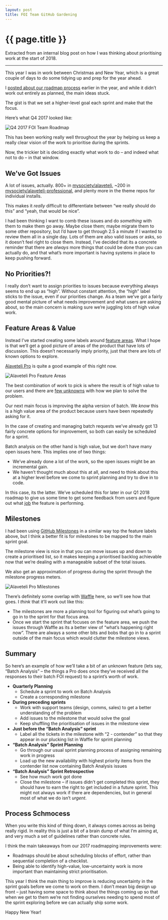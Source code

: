 ```yaml
---
layout: post
title: FOI Team GitHub Gardening
---
```


# {{ page.title }}

Extracted from an internal blog post on how I was thinking about prioritising work at the start of 2018.

<hr>

<p>This year I was in work between Christmas and New Year, which is a great couple of days to do some tidying up and prep for the year ahead.</p>

<p>I <a href="https://www.garethrees.co.uk/2018/04/23/moving-the-goalposts-closer-alaveteli-roadmapping/">posted about our roadmap process</a> earlier in the year, and while it didn&rsquo;t work out entirely as planned, the main ideas stuck.</p>

<p>The gist is that we set a higher-level goal each sprint and make that the focus.</p>

<p>Here&rsquo;s what Q4 2017 looked like:</p>

<p><img src="https://i.imgur.com/hmMcAbo.png" alt="Q4 2017 FOI Team Roadmap"></p>

<p>This has been working really well throughout the year by helping us keep a really clear vision of the work to prioritise during the sprints.</p>

<p>Now, the trickier bit is deciding exactly what work to do – and indeed what not to do – in that window.</p>

<h2 id="we&#039;ve-got-issues">We&rsquo;ve Got Issues</h2>

<p>A lot of issues, actually. 800+ in <a href="https://github.com/mysociety/alaveteli/issues">mysociety/alaveteli</a>, ~200 in <a href="https://github.com/mysociety/alaveteli-professional/issues">mysociety/alaveteli-professional</a>, and plenty more in the theme repos for individual installs.</p>

<p>This makes it <em>really</em> difficult to differentiate between &ldquo;we really should do this&rdquo; and &ldquo;yeah, that would be nice&rdquo;.</p>

<p>I had been thinking I want to comb these issues and do <em>something</em> with them to make them go away. Maybe close them; maybe migrate them to some other repository, but I&rsquo;d have to get through 2.5 a minute if I wanted to review them all in a single day. Lots of them are also valid issues or asks, so it doesn&rsquo;t feel right to close them. Instead, I&rsquo;ve decided that its a concrete reminder that there are <em>always</em> more things that could be done than you can actually do, and that what&rsquo;s more important is having systems in place to keep pushing forward.</p>

<h2 id="no-priorities?!">No Priorities?!</h2>

<p>I really don&rsquo;t want to assign priorities to issues because everything always seems to end up as &ldquo;high&rdquo;. Without constant attention, the &ldquo;high&rdquo; label sticks to the issue, even if our priorities change. As a team we&rsquo;ve got a fairly good mental picture of what needs improvement and what users are asking about, so the main concern is making sure we&rsquo;re juggling lots of high value work.</p>

<h2 id="feature-areas-&amp;-value">Feature Areas &amp; Value</h2>

<p>Instead I&rsquo;ve started creating some labels around <a href="https://medium.com/@rjs/managing-product-development-by-integrating-around-concerns-77640bcde28d">feature areas</a>. What I hope is that we&rsquo;ll get a good picture of areas of the product that have lots of discussion. This doesn&rsquo;t necessarily imply priority, just that there are lots of known options to explore.</p>

<p><a href="https://github.com/mysociety/alaveteli-professional/labels">Alaveteli Pro</a> is quite a good example of this right now.</p>

<p><img src="https://i.imgur.com/gk8n6ZV.png" alt="Alaveteli Pro Feature Areas"></p>

<p>The best combination of work to pick is where the result is of high value to our users and there are <a href="https://m.signalvnoise.com/running-in-circles-aae73d79ce19">few unknowns</a> with how we plan to solve the problem.</p>

<p>Our next main focus is improving the alpha version of batch. We <em>know</em> this is a high value area of the product because users have been repeatedly asking for it.</p>

<p>In the case of creating and managing batch requests we&rsquo;ve already got 13 fairly concrete options for improvement, so both can easily be scheduled for a sprint.</p>

<p>Batch analysis on the other hand is high value, but we don&rsquo;t have many open issues here. This implies one of two things:</p>

<ul>
<li>We&rsquo;ve already done a lot of the work, so the open issues might be an incremental gain.</li>
<li>We haven&rsquo;t thought much about this at all, and need to think about this at a higher level before we come to sprint planning and try to dive in to code.</li>
</ul>

<p>In this case, its the latter. We&rsquo;ve scheduled this for later in our Q1 2018 roadmap to give us some time to get some feedback from users and figure out what <a href="https://demandthinking.com/episodes/2017/8/29/episode-2-turning-big-unknowns-into-focused-projects">job</a> the feature is performing.</p>

<h2 id="milestones">Milestones</h2>

<p>I had been using <a href="https://github.com/mysociety/alaveteli-professional/milestones">GitHub Milestones</a> in a similar way top the feature labels above, but I think a better fit is for milestones to be mapped to the main sprint goal.</p>

<p>The milestone view is nice in that you can move issues up and down to create a prioritised list, so it makes keeping a prioritised backlog achievable now that we&rsquo;re dealing with a manageable subset of the total issues.</p>

<p>We also get an approximation of progress during the sprint through the milestone progress meters.</p>

<p><img src="https://i.imgur.com/9LDpKyz.png" alt="Alaveteli Pro Milestones"></p>

<p>There&rsquo;s definitely some overlap with <a href="https://waffle.io/mysociety/alaveteli">Waffle</a> here, so we&rsquo;ll see how that goes. I <em>think</em> that it&rsquo;ll work out like this:</p>

<ul>
<li>The milestones are more a planning tool for figuring out what&rsquo;s going to go in to the sprint for that focus area.</li>
<li>Once we start the sprint that focuses on the feature area, we push the issues through Waffle as its a better view of &ldquo;what&rsquo;s happening right now&rdquo;. There are always a some other bits and bobs that go in to a sprint outside of the main focus which would clutter the milestone views.</li>
</ul>

<h2 id="summary">Summary</h2>

<p>So here&rsquo;s an example of how we&rsquo;ll take a bit of an unknown feature (lets say, &ldquo;Batch Analysis&rdquo; – the things a Pro does once they&rsquo;ve received all the responses to their batch FOI request) to a sprint&rsquo;s worth of work.</p>

<ul>
<li><strong>Quarterly Planning</strong>

<ul>
<li>Schedule a sprint to work on Batch Analysis</li>
<li>Create a corresponding milestone</li>
</ul></li>
<li><strong>During preceding sprints</strong>

<ul>
<li>Work with support teams (design, comms, sales) to get a better understanding of the problem</li>
<li>Add issues to the milestone that would solve the goal</li>
<li>Keep shuffling the prioritisation of issues in the milestone view</li>
</ul></li>
<li><strong>Just before the &ldquo;Batch Analysis&rdquo; sprint</strong>

<ul>
<li>Label all the tickets in the milestone with &ldquo;2 - contender&rdquo; so that they appear in our plucking list in Waffle for sprint planning</li>
</ul></li>
<li><strong>&ldquo;Batch Analysis&rdquo; Sprint Planning</strong>

<ul>
<li>Go through our usual sprint planning process of assigning remaining work in progress</li>
<li>Load up the new availability with highest priority items from the contender list now containing Batch Analysis issues</li>
</ul></li>
<li><strong>&ldquo;Batch Analysis&rdquo; Sprint Retrospective</strong>

<ul>
<li>See how much work got done</li>
<li>Close the milestone – if issues didn&rsquo;t get completed this sprint, they should have to earn the right to get included in a future sprint. This might not always work if there are dependencies, but in general most of what we do isn&rsquo;t <em>urgent</em>.</li>
</ul></li>
</ul>

<h2 id="process-schmocess">Process Schmocess</h2>

<p>When you write this kind of thing down, it always comes across as being really rigid. In reality this is just a bit of a brain dump of what I&rsquo;m aiming at, and very much a set of guidelines rather than concrete rules.</p>

<p>I think the main takeaways from our 2017 roadmapping improvements were:</p>

<ul>
<li>Roadmaps should be about scheduling blocks of effort, rather than sequential completion of a checklist.</li>
<li>Being able to identify high-value, low-uncertainty work is more important than maintaining strict prioritisation.</li>
</ul>

<p>This year I think the main thing to improve is reducing uncertainty in the sprint goals before we come to work on them. I don&rsquo;t mean big design up front – just having some space to think about the things coming up so that when we get to them we&rsquo;re not finding ourselves needing to spend most of the sprint exploring before we can actually ship some work.</p>

<p>Happy New Year!</p>
